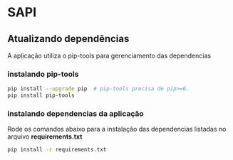 # SAPI



## Atualizando dependências

A aplicação utiliza o pip-tools para gerenciamento das dependencias

### instalando pip-tools

```sh
pip install --upgrade pip  # pip-tools precisa de pip>=6.
pip install pip-tools
```

### instalando dependencias da aplicação

Rode os comandos abaixo para a instalação das dependencias listadas no arquivo **requirements.txt**

```sh
pip install -r requirements.txt
```